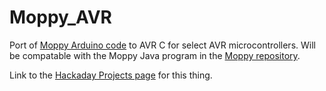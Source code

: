 Moppy_AVR
=========

Port of [Moppy Arduino code](https://github.com/SammyIAm/Moppy/tree/moppy-advanced/Arduino/Moppy) to AVR C for select AVR microcontrollers. Will be compatable with the Moppy Java program in the [Moppy repository](https://github.com/SammyIAm/Moppy/tree/moppy-advanced).

Link to the [Hackaday Projects page](http://hackaday.io/project/3013-Moppy_AVR) for this thing.


